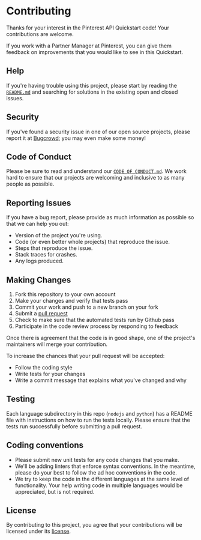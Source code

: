 # Contributing

Thanks for your interest in the Pinterest API Quickstart code! Your contributions are welcome.

If you work with a Partner Manager at Pinterest, you can give them feedback on improvements that you would like to see in this Quickstart.

## Help

If you're having trouble using this project, please start by reading the [`README.md`](README.md)
and searching for solutions in the existing open and closed issues.

## Security

If you've found a security issue in one of our open source projects,
please report it at [Bugcrowd](https://bugcrowd.com/pinterest); you may even
make some money!

## Code of Conduct

Please be sure to read and understand our [`CODE_OF_CONDUCT.md`](CODE_OF_CONDUCT.md).
We work hard to ensure that our projects are welcoming and inclusive to as many
people as possible.

## Reporting Issues

If you have a bug report, please provide as much information as possible so that
we can help you out:

- Version of the project you're using.
- Code (or even better whole projects) that reproduce the issue.
- Steps that reproduce the issue.
- Stack traces for crashes.
- Any logs produced.

## Making Changes

1. Fork this repository to your own account
2. Make your changes and verify that tests pass
3. Commit your work and push to a new branch on your fork
4. Submit a [pull request](https://github.com/pinterest/api-quickstart/pull/new/master)
5. Check to make sure that the automated tests run by Github pass
6. Participate in the code review process by responding to feedback

Once there is agreement that the code is in good shape, one of the project's
maintainers will merge your contribution.

To increase the chances that your pull request will be accepted:

- Follow the coding style
- Write tests for your changes
- Write a commit message that explains what you've changed and why

## Testing

Each language subdirectory in this repo (`nodejs` and `python`) has a README file with instructions on how to run the tests locally. Please ensure that the tests run successfully before submitting a pull request.

## Coding conventions

  * Please submit new unit tests for any code changes that you make.
  * We'll be adding linters that enforce syntax conventions. In the meantime, please do your best to follow the ad hoc conventions in the code.
  * We try to keep the code in the different languages at the same level of functionality. Your help writing code in multiple languages would be appreciated, but is not required.

## License

By contributing to this project, you agree that your contributions will be
licensed under its [license](LICENSE).
